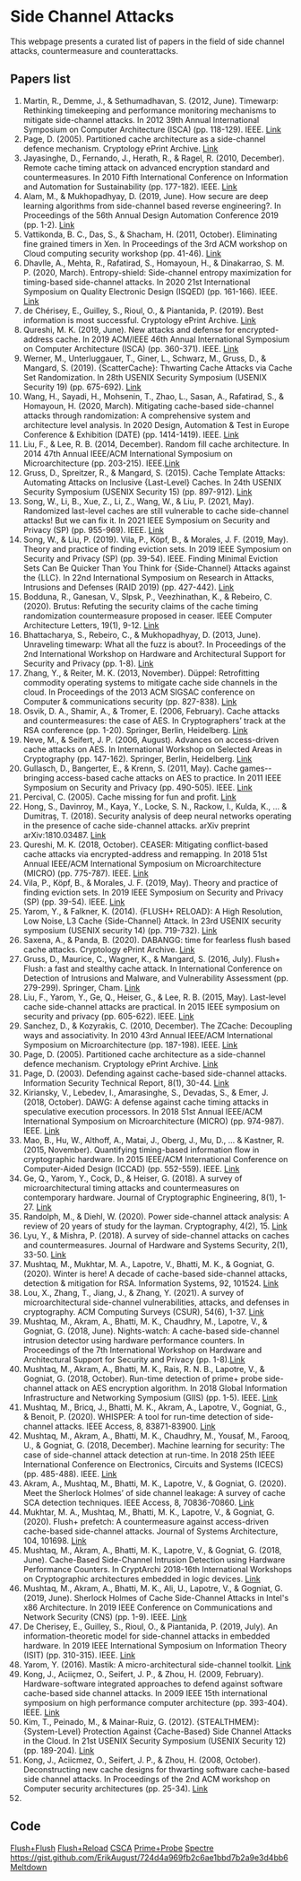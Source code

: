 # Side Channel Attacks
This webpage presents a curated list of papers in the field of side channel attacks, countermeasure and counterattacks. 
## Papers list
1. Martin, R., Demme, J., & Sethumadhavan, S. (2012, June). Timewarp: Rethinking timekeeping and performance monitoring mechanisms to mitigate side-channel attacks. In 2012 39th Annual International Symposium on Computer Architecture (ISCA) (pp. 118-129). IEEE. [Link](https://ieeexplore.ieee.org/abstract/document/6237011)
2. Page, D. (2005). Partitioned cache architecture as a side-channel defence mechanism. Cryptology ePrint Archive. [Link](https://eprint.iacr.org/2005/280)
3. Jayasinghe, D., Fernando, J., Herath, R., & Ragel, R. (2010, December). Remote cache timing attack on advanced encryption standard and countermeasures. In 2010 Fifth International Conference on Information and Automation for Sustainability (pp. 177-182). IEEE. [Link](https://ieeexplore.ieee.org/abstract/document/5715656)
4. Alam, M., & Mukhopadhyay, D. (2019, June). How secure are deep learning algorithms from side-channel based reverse engineering?. In Proceedings of the 56th Annual Design Automation Conference 2019 (pp. 1-2). [Link](https://dl.acm.org/doi/abs/10.1145/3316781.3322465)
5. Vattikonda, B. C., Das, S., & Shacham, H. (2011, October). Eliminating fine grained timers in Xen. In Proceedings of the 3rd ACM workshop on Cloud computing security workshop (pp. 41-46). [Link](https://dl.acm.org/doi/abs/10.1145/2046660.2046671)
6. Dhavlle, A., Mehta, R., Rafatirad, S., Homayoun, H., & Dinakarrao, S. M. P. (2020, March). Entropy-shield: Side-channel entropy maximization for timing-based side-channel attacks. In 2020 21st International Symposium on Quality Electronic Design (ISQED) (pp. 161-166). IEEE. [Link](https://ieeexplore.ieee.org/abstract/document/9137008)
7. de Chérisey, E., Guilley, S., Rioul, O., & Piantanida, P. (2019). Best information is most successful. Cryptology ePrint Archive. [Link](https://eprint.iacr.org/2019/491)
8. Qureshi, M. K. (2019, June). New attacks and defense for encrypted-address cache. In 2019 ACM/IEEE 46th Annual International Symposium on Computer Architecture (ISCA) (pp. 360-371). IEEE. [Link](https://ieeexplore.ieee.org/abstract/document/8980326)
9. Werner, M., Unterluggauer, T., Giner, L., Schwarz, M., Gruss, D., & Mangard, S. (2019). {ScatterCache}: Thwarting Cache Attacks via Cache Set Randomization. In 28th USENIX Security Symposium (USENIX Security 19) (pp. 675-692). [Link](https://www.usenix.org/conference/usenixsecurity19/presentation/werner)
10. Wang, H., Sayadi, H., Mohsenin, T., Zhao, L., Sasan, A., Rafatirad, S., & Homayoun, H. (2020, March). Mitigating cache-based side-channel attacks through randomization: A comprehensive system and architecture level analysis. In 2020 Design, Automation & Test in Europe Conference & Exhibition (DATE) (pp. 1414-1419). IEEE. [Link](https://ieeexplore.ieee.org/abstract/document/9116340)
11. Liu, F., & Lee, R. B. (2014, December). Random fill cache architecture. In 2014 47th Annual IEEE/ACM International Symposium on Microarchitecture (pp. 203-215). IEEE.[Link](https://class.ece.iastate.edu/tyagi/cpre581/papers/Micro14CacheRandomFill.pdf)
12. Gruss, D., Spreitzer, R., & Mangard, S. (2015). Cache Template Attacks: Automating Attacks on Inclusive {Last-Level} Caches. In 24th USENIX Security Symposium (USENIX Security 15) (pp. 897-912). [Link](https://www.usenix.org/conference/usenixsecurity15/technical-sessions/presentation/gruss)
13. Song, W., Li, B., Xue, Z., Li, Z., Wang, W., & Liu, P. (2021, May). Randomized last-level caches are still vulnerable to cache side-channel attacks! But we can fix it. In 2021 IEEE Symposium on Security and Privacy (SP) (pp. 955-969). IEEE. [Link](https://ieeexplore.ieee.org/abstract/document/9519409)
14. Song, W., & Liu, P. (2019). Vila, P., Köpf, B., & Morales, J. F. (2019, May). Theory and practice of finding eviction sets. In 2019 IEEE Symposium on Security and Privacy (SP) (pp. 39-54). IEEE. Finding Minimal Eviction Sets Can Be Quicker Than You Think for {Side-Channel} Attacks against the {LLC}. In 22nd International Symposium on Research in Attacks, Intrusions and Defenses (RAID 2019) (pp. 427-442). [Link](https://www.usenix.org/conference/raid2019/presentation/song)
15. Bodduna, R., Ganesan, V., Slpsk, P., Veezhinathan, K., & Rebeiro, C. (2020). Brutus: Refuting the security claims of the cache timing randomization countermeasure proposed in ceaser. IEEE Computer Architecture Letters, 19(1), 9-12. [Link](https://ieeexplore.ieee.org/abstract/document/8950094)
16. Bhattacharya, S., Rebeiro, C., & Mukhopadhyay, D. (2013, June). Unraveling timewarp: What all the fuzz is about?. In Proceedings of the 2nd International Workshop on Hardware and Architectural Support for Security and Privacy (pp. 1-8). [Link](https://dl.acm.org/doi/abs/10.1145/2487726.2487734)
17. Zhang, Y., & Reiter, M. K. (2013, November). Düppel: Retrofitting commodity operating systems to mitigate cache side channels in the cloud. In Proceedings of the 2013 ACM SIGSAC conference on Computer & communications security (pp. 827-838). [Link](https://dl.acm.org/doi/abs/10.1145/2508859.2516741)
18. Osvik, D. A., Shamir, A., & Tromer, E. (2006, February). Cache attacks and countermeasures: the case of AES. In Cryptographers’ track at the RSA conference (pp. 1-20). Springer, Berlin, Heidelberg. [Link](https://link.springer.com/chapter/10.1007/11605805_1)
19. Neve, M., & Seifert, J. P. (2006, August). Advances on access-driven cache attacks on AES. In International Workshop on Selected Areas in Cryptography (pp. 147-162). Springer, Berlin, Heidelberg. [Link](https://link.springer.com/chapter/10.1007/978-3-540-74462-7_11)
20. Gullasch, D., Bangerter, E., & Krenn, S. (2011, May). Cache games--bringing access-based cache attacks on AES to practice. In 2011 IEEE Symposium on Security and Privacy (pp. 490-505). IEEE. [Link](https://ieeexplore.ieee.org/abstract/document/5958048)
21. Percival, C. (2005). Cache missing for fun and profit. [Link](https://css.csail.mit.edu/6.858/2014/readings/ht-cache.pdf)
22. Hong, S., Davinroy, M., Kaya, Y., Locke, S. N., Rackow, I., Kulda, K., ... & Dumitraş, T. (2018). Security analysis of deep neural networks operating in the presence of cache side-channel attacks. arXiv preprint arXiv:1810.03487. [Link](https://arxiv.org/abs/1810.03487)
23. Qureshi, M. K. (2018, October). CEASER: Mitigating conflict-based cache attacks via encrypted-address and remapping. In 2018 51st Annual IEEE/ACM International Symposium on Microarchitecture (MICRO) (pp. 775-787). IEEE. [Link](https://ieeexplore.ieee.org/abstract/document/8574585)
24. Vila, P., Köpf, B., & Morales, J. F. (2019, May). Theory and practice of finding eviction sets. In 2019 IEEE Symposium on Security and Privacy (SP) (pp. 39-54). IEEE. [Link](https://ieeexplore.ieee.org/abstract/document/8835261)
25. Yarom, Y., & Falkner, K. (2014). {FLUSH+ RELOAD}: A High Resolution, Low Noise, L3 Cache {Side-Channel} Attack. In 23rd USENIX security symposium (USENIX security 14) (pp. 719-732). [Link](https://www.usenix.org/conference/usenixsecurity14/technical-sessions/presentation/yarom)
26. Saxena, A., & Panda, B. (2020). DABANGG: time for fearless flush based cache attacks. Cryptology ePrint Archive. [Link](https://eprint.iacr.org/2020/637)
27. Gruss, D., Maurice, C., Wagner, K., & Mangard, S. (2016, July). Flush+ Flush: a fast and stealthy cache attack. In International Conference on Detection of Intrusions and Malware, and Vulnerability Assessment (pp. 279-299). Springer, Cham. [Link](https://link.springer.com/chapter/10.1007/978-3-319-40667-1_14)
28. Liu, F., Yarom, Y., Ge, Q., Heiser, G., & Lee, R. B. (2015, May). Last-level cache side-channel attacks are practical. In 2015 IEEE symposium on security and privacy (pp. 605-622). IEEE. [Link](https://ieeexplore.ieee.org/abstract/document/7163050)
29. Sanchez, D., & Kozyrakis, C. (2010, December). The ZCache: Decoupling ways and associativity. In 2010 43rd Annual IEEE/ACM International Symposium on Microarchitecture (pp. 187-198). IEEE. [Link](https://ieeexplore.ieee.org/abstract/document/5695536)
30. Page, D. (2005). Partitioned cache architecture as a side-channel defence mechanism. Cryptology ePrint Archive. [Link](https://eprint.iacr.org/2005/280)
31. Page, D. (2003). Defending against cache-based side-channel attacks. Information Security Technical Report, 8(1), 30-44. [Link](https://www.sciencedirect.com/science/article/pii/S1363412703001043)
32. Kiriansky, V., Lebedev, I., Amarasinghe, S., Devadas, S., & Emer, J. (2018, October). DAWG: A defense against cache timing attacks in speculative execution processors. In 2018 51st Annual IEEE/ACM International Symposium on Microarchitecture (MICRO) (pp. 974-987). IEEE. [Link](https://ieeexplore.ieee.org/abstract/document/8574600)
33. Mao, B., Hu, W., Althoff, A., Matai, J., Oberg, J., Mu, D., ... & Kastner, R. (2015, November). Quantifying timing-based information flow in cryptographic hardware. In 2015 IEEE/ACM International Conference on Computer-Aided Design (ICCAD) (pp. 552-559). IEEE. [Link](https://ieeexplore.ieee.org/abstract/document/7372618)
34. Ge, Q., Yarom, Y., Cock, D., & Heiser, G. (2018). A survey of microarchitectural timing attacks and countermeasures on contemporary hardware. Journal of Cryptographic Engineering, 8(1), 1-27. [Link](https://link.springer.com/article/10.1007/s13389-016-0141-6)
35. Randolph, M., & Diehl, W. (2020). Power side-channel attack analysis: A review of 20 years of study for the layman. Cryptography, 4(2), 15. [Link](https://mdpi-res.com/d_attachment/cryptography/cryptography-04-00015/article_deploy/cryptography-04-00015-v3.pdf?version=1592905738)
36. Lyu, Y., & Mishra, P. (2018). A survey of side-channel attacks on caches and countermeasures. Journal of Hardware and Systems Security, 2(1), 33-50. [Link](https://link.springer.com/article/10.1007/s41635-017-0025-y)
37. Mushtaq, M., Mukhtar, M. A., Lapotre, V., Bhatti, M. K., & Gogniat, G. (2020). Winter is here! A decade of cache-based side-channel attacks, detection & mitigation for RSA. Information Systems, 92, 101524. [Link](https://www.sciencedirect.com/science/article/pii/S0306437920300338)
38. Lou, X., Zhang, T., Jiang, J., & Zhang, Y. (2021). A survey of microarchitectural side-channel vulnerabilities, attacks, and defenses in cryptography. ACM Computing Surveys (CSUR), 54(6), 1-37. [Link](https://dl.acm.org/doi/abs/10.1145/3456629)
39. Mushtaq, M., Akram, A., Bhatti, M. K., Chaudhry, M., Lapotre, V., & Gogniat, G. (2018, June). Nights-watch: A cache-based side-channel intrusion detector using hardware performance counters. In Proceedings of the 7th International Workshop on Hardware and Architectural Support for Security and Privacy (pp. 1-8).[Link](https://dl.acm.org/doi/abs/10.1145/3214292.3214293)
40. Mushtaq, M., Akram, A., Bhatti, M. K., Rais, R. N. B., Lapotre, V., & Gogniat, G. (2018, October). Run-time detection of prime+ probe side-channel attack on AES encryption algorithm. In 2018 Global Information Infrastructure and Networking Symposium (GIIS) (pp. 1-5). IEEE. [Link](https://ieeexplore.ieee.org/abstract/document/8635767)
41. Mushtaq, M., Bricq, J., Bhatti, M. K., Akram, A., Lapotre, V., Gogniat, G., & Benoit, P. (2020). WHISPER: A tool for run-time detection of side-channel attacks. IEEE Access, 8, 83871-83900. [Link](https://ieeexplore.ieee.org/abstract/document/9069285)
42. Mushtaq, M., Akram, A., Bhatti, M. K., Chaudhry, M., Yousaf, M., Farooq, U., & Gogniat, G. (2018, December). Machine learning for security: The case of side-channel attack detection at run-time. In 2018 25th IEEE International Conference on Electronics, Circuits and Systems (ICECS) (pp. 485-488). IEEE. [Link](https://ieeexplore.ieee.org/abstract/document/8617994)
43. Akram, A., Mushtaq, M., Bhatti, M. K., Lapotre, V., & Gogniat, G. (2020). Meet the Sherlock Holmes’ of side channel leakage: A survey of cache SCA detection techniques. IEEE Access, 8, 70836-70860. [Link](https://ieeexplore.ieee.org/abstract/document/9035459)
44. Mukhtar, M. A., Mushtaq, M., Bhatti, M. K., Lapotre, V., & Gogniat, G. (2020). Flush+ prefetch: A countermeasure against access-driven cache-based side-channel attacks. Journal of Systems Architecture, 104, 101698. [Link](https://www.sciencedirect.com/science/article/pii/S1383762119305053)
45. Mushtaq, M., Akram, A., Bhatti, M. K., Lapotre, V., & Gogniat, G. (2018, June). Cache-Based Side-Channel Intrusion Detection using Hardware Performance Counters. In CryptArchi 2018-16th International Workshops on Cryptographic architectures embedded in logic devices. [Link](https://hal.archives-ouvertes.fr/cel-01824512/)
46. Mushtaq, M., Akram, A., Bhatti, M. K., Ali, U., Lapotre, V., & Gogniat, G. (2019, June). Sherlock Holmes of Cache Side-Channel Attacks in Intel's x86 Architecture. In 2019 IEEE Conference on Communications and Network Security (CNS) (pp. 1-9). IEEE. [Link](https://ieeexplore.ieee.org/abstract/document/8802805)
47. De Cherisey, E., Guilley, S., Rioul, O., & Piantanida, P. (2019, July). An information-theoretic model for side-channel attacks in embedded hardware. In 2019 IEEE International Symposium on Information Theory (ISIT) (pp. 310-315). IEEE. [Link](https://ieeexplore.ieee.org/abstract/document/8849763)
48. Yarom, Y. (2016). Mastik: A micro-architectural side-channel toolkit. [Link](https://cs.adelaide.edu.au/~yval/Mastik/Mastik.pdf)
49. Kong, J., Aciiçmez, O., Seifert, J. P., & Zhou, H. (2009, February). Hardware-software integrated approaches to defend against software cache-based side channel attacks. In 2009 IEEE 15th international symposium on high performance computer architecture (pp. 393-404). IEEE. [Link](https://ieeexplore.ieee.org/abstract/document/4798277)
50. Kim, T., Peinado, M., & Mainar-Ruiz, G. (2012). {STEALTHMEM}:{System-Level} Protection Against {Cache-Based} Side Channel Attacks in the Cloud. In 21st USENIX Security Symposium (USENIX Security 12) (pp. 189-204). [Link](https://www.usenix.org/conference/usenixsecurity12/technical-sessions/presentation/kim)
51. Kong, J., Aciicmez, O., Seifert, J. P., & Zhou, H. (2008, October). Deconstructing new cache designs for thwarting software cache-based side channel attacks. In Proceedings of the 2nd ACM workshop on Computer security architectures (pp. 25-34). [Link](https://dl.acm.org/doi/abs/10.1145/1456508.1456514)
52. 

## Code
[Flush+Flush](https://github.com/ECLab-ITU/Cache-Side-Channel-Attacks)
[Flush+Reload](https://github.com/IAIK/cache_template_attacks) 
[CSCA](https://github.com/ECLab-ITU/Cache-Side-Channel-Attacks)
[Prime+Probe](https://github.com/ECLab-ITU/Cache-Side-Channel-Attacks)
[Spectre](https://github.com/ECLab-ITU/Cache-Side-Channel-Attacks) 
https://gist.github.com/ErikAugust/724d4a969fb2c6ae1bbd7b2a9e3d4bb6 
[Meltdown](https://github.com/ECLab-ITU/Cache-Side-Channel-Attacks) 
